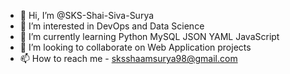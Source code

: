 - 👋 Hi, I’m @SKS-Shai-Siva-Surya
- 👀 I’m interested in DevOps and Data Science 
- 🌱 I’m currently learning Python MySQL JSON YAML JavaScript
- 💞️ I’m looking to collaborate on Web Application projects
- 📫 How to reach me - sksshaamsurya98@gmail.com

<!---
SKS-Shai-Siva-Surya/SKS-Shai-Siva-Surya is a ✨ special ✨ repository because its `README.md` (this file) appears on your GitHub profile.
You can click the Preview link to take a look at your changes.
--->
